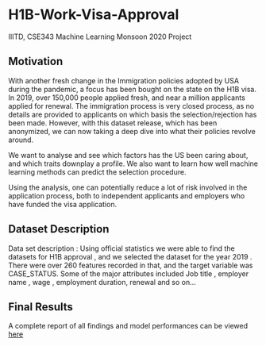 # H1B-Work-Visa-Approval
IIITD, CSE343 Machine Learning Monsoon 2020 Project

## Motivation 

With another fresh change in the Immigration policies adopted by USA during the pandemic, a focus has been bought on the state on the H1B visa. In 2019, over 150,000 people applied fresh, and near a million applicants applied for renewal. 
The immigration process is very closed process, as no details are provided to applicants on which basis the selection/rejection has been made. 
However, with this dataset release, which has been anonymized, we can now taking a deep dive into what their policies revolve around. 

We want to analyse and see which factors has the US been caring about, and which traits downplay a profile. 
We also want to learn how well machine learning methods can predict the selection procedure. 

Using the analysis, one can potentially reduce a lot of risk involved in the application process, both to independent applicants and employers who have funded the visa application. 

## Dataset Description

Data set description : 
Using official statistics we were able to find the datasets for H1B approval , and we selected the dataset for the year 2019 .
There were over 260 features recorded in that, and the target variable was CASE_STATUS. Some of the major attributes included Job title , employer name , wage , employment duration, renewal  and so on…


## Final Results

A complete report of all findings and model performances can be viewed [here](Final%20Report.pdf)
